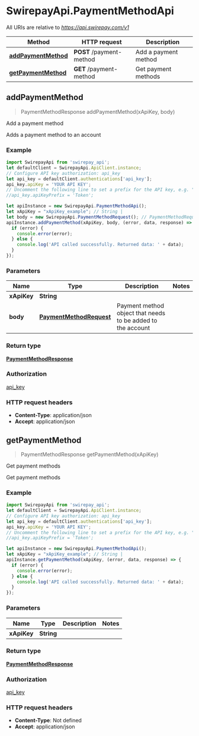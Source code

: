 # SwirepayApi.PaymentMethodApi

All URIs are relative to *https://api.swirepay.com/v1*

Method | HTTP request | Description
------------- | ------------- | -------------
[**addPaymentMethod**](PaymentMethodApi.md#addPaymentMethod) | **POST** /payment-method | Add a payment method
[**getPaymentMethod**](PaymentMethodApi.md#getPaymentMethod) | **GET** /payment-method | Get payment methods



## addPaymentMethod

> PaymentMethodResponse addPaymentMethod(xApiKey, body)

Add a payment method

Adds a payment method to an account

### Example

```javascript
import SwirepayApi from 'swirepay_api';
let defaultClient = SwirepayApi.ApiClient.instance;
// Configure API key authorization: api_key
let api_key = defaultClient.authentications['api_key'];
api_key.apiKey = 'YOUR API KEY';
// Uncomment the following line to set a prefix for the API key, e.g. "Token" (defaults to null)
//api_key.apiKeyPrefix = 'Token';

let apiInstance = new SwirepayApi.PaymentMethodApi();
let xApiKey = "xApiKey_example"; // String | 
let body = new SwirepayApi.PaymentMethodRequest(); // PaymentMethodRequest | Payment method object that needs to be added to the account
apiInstance.addPaymentMethod(xApiKey, body, (error, data, response) => {
  if (error) {
    console.error(error);
  } else {
    console.log('API called successfully. Returned data: ' + data);
  }
});
```

### Parameters


Name | Type | Description  | Notes
------------- | ------------- | ------------- | -------------
 **xApiKey** | **String**|  | 
 **body** | [**PaymentMethodRequest**](PaymentMethodRequest.md)| Payment method object that needs to be added to the account | 

### Return type

[**PaymentMethodResponse**](PaymentMethodResponse.md)

### Authorization

[api_key](../README.md#api_key)

### HTTP request headers

- **Content-Type**: application/json
- **Accept**: application/json


## getPaymentMethod

> PaymentMethodResponse getPaymentMethod(xApiKey)

Get payment methods

Get payment methods

### Example

```javascript
import SwirepayApi from 'swirepay_api';
let defaultClient = SwirepayApi.ApiClient.instance;
// Configure API key authorization: api_key
let api_key = defaultClient.authentications['api_key'];
api_key.apiKey = 'YOUR API KEY';
// Uncomment the following line to set a prefix for the API key, e.g. "Token" (defaults to null)
//api_key.apiKeyPrefix = 'Token';

let apiInstance = new SwirepayApi.PaymentMethodApi();
let xApiKey = "xApiKey_example"; // String | 
apiInstance.getPaymentMethod(xApiKey, (error, data, response) => {
  if (error) {
    console.error(error);
  } else {
    console.log('API called successfully. Returned data: ' + data);
  }
});
```

### Parameters


Name | Type | Description  | Notes
------------- | ------------- | ------------- | -------------
 **xApiKey** | **String**|  | 

### Return type

[**PaymentMethodResponse**](PaymentMethodResponse.md)

### Authorization

[api_key](../README.md#api_key)

### HTTP request headers

- **Content-Type**: Not defined
- **Accept**: application/json


